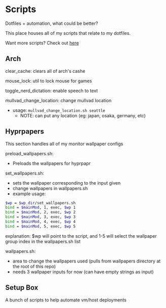 # Scripts
Dotfiles + automation, what could be better?

This place houses all of my scripts that relate to my dotfiles. 

Want more scripts? Check out [here](https://github.com/Ryushe/scripts/)

## Arch
clear_cache: clears all of arch's cashe

mouse_lock: util to lock mouse for games

toggle_nerd_dictation: enable speech to text

mullvad_change_location: change mullvad location
- usage: `mullvad_change_location.sh seattle`
  - NOTE: can put any location (eg: japan, osaka, germany, etc)

## Hyprpapers
This section handles all of my monitor wallpaper configs

preload_wallpapers.sh:
- Preloads the wallpapers for hyprpapr

set_wallpapers.sh:
- sets the wallpaper corresponding to the input given
- change wallpapers in wallpapers.sh 
- example usage:
```bash
$wp = $wp_dir/set_wallpapers.sh
bind = $mainMod, 1, exec, $wp 1
bind = $mainMod, 2, exec, $wp 2
bind = $mainMod, 3, exec, $wp 3
bind = $mainMod, 4, exec, $wp 4
bind = $mainMod, 5, exec, $wp 5
```
explanation: $wp will point to the script, and 1-5 will select the wallpaper group index in the wallpapers.sh list

wallpapers.sh:
- area to change the wallpapers used (pulls from wallpapers directory at the root of this repo)
- needs 3 wallpaper inputs for now (can have empty strings as input)

## Setup Box 
A bunch of scripts to help automate vm/host deployments

